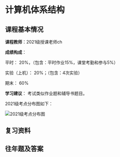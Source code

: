 # 计算机体系结构

## 课程基本情况

**课程教师**：2021级授课老师ch

**成绩构成**：

平时： 20%，（包含：平时作业15%，课堂考勤和参与5%）

实验（上机）：  20%；（包含：4次实验）

期末： 60%

**学习建议**：
考试类似作业题和辅导书题目。

2021级考点分布图如下：

![2021级考点分布图](../杂项文件/imgs/体系结构考试分布图.png)

## 复习资料

## 往年题及答案